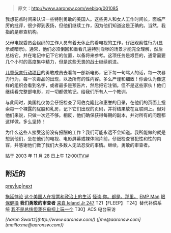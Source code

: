 # 

> 原文：<http://www.aaronsw.com/weblog/001085>

我想花点时间来认识一些特别勇敢的美国人。这些男人和女人工作时间长，面临严厉的批评，很少得到表扬，但他们继续工作，因为他们知道这是正确的。当然，我指的是审查机构。

父母电视委员会组织的工作人员有着无休止的看电视的工作，仔细观察性行为(显示或暗示)。通常，他们必须倒回和重看几遍特别淫秽的场景才能完全理解，然后总结它，并在笔记中记下它的位置，以备将来参考。这项任务是艰巨的，通常需要几个小时的高度集中精力，但是这些无畏的战士继续前进。

[儿童保育行动项目](http://www.capalert.com/capreports/)的勇敢成员去看每一部新电影，记下每一句骂人的话，每一次暴力行为，每一次毒品的出现，以及所有的性内容。多么严谨和细致！你会认为像这样的组织会看到名字，或者最多是预告片，然后把它注销。但不是这些家伙！他们继续看完整部电影，对一切都做笔记。给我们所有人一个教训。

与此同时，美国礼仪协会仔细检查了阿伯克隆比和惠誉的目录，在他们的页面上搜索每一个裸露的屁股和乳房，记下它们出现的页码，并将结果放在互联网上。但对他们来说，只做一次还不够。相反，他们确保获得每期的副本，并对所有的问题都这样做。多么坚持！

为什么这些人接受这份没有报酬的工作？我们可能永远不会知道。我所能做的就是想到他们，坐在他们的电视、电影屏幕或裸体照片前，仔细检查冒犯性和性的内容，并感谢他们做了我们大多数人无法忍受的事情。继续，勇敢的审查者。

贴于 2003 年 11 月 28 日上午 12:00([TV](cat_tv))[#](001085)

## 附近的

[prev](001083 "Eye Exercises")|[up](./)|[next](001087 "Instant Message from LelandJr247")

[拖延悖论](001079)
[这个美国人在投票和政治上的生活](001080)
[怪谈:你。都是。那里。](001081)
[EMP Man](001082)
[眼保健操](001083)
**我们勇敢的审查者**
[来自 leland Jr 247](001087)
T21【FLEEP】
T24】替代补偿系统
[我不是总统但我在电视上玩一个](001095)
T30】ACS 电台采访

<address>[Aaron Swartz](http://www.aaronsw.com/) ([me@aaronsw.com](mailto:me@aaronsw.com))</address>